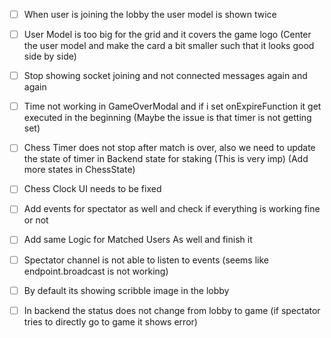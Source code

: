 - [ ] When user is joining the lobby the user model is shown twice
- [ ] User Model is too big for the grid and it covers the game logo (Center the user model and make the card a bit smaller such that it looks good side by side)

- [ ] Stop showing socket joining and not connected messages again and again

- [ ] Time not working in GameOverModal and if i set onExpireFunction it get executed in the beginning (Maybe the issue is that timer is not getting set)

- [ ] Chess Timer does not stop after match is over, also we need to update the state of timer in Backend state for staking (This is very imp) (Add more states in ChessState)
- [ ] Chess Clock UI needs to be fixed
- [ ] Add events for spectator as well and check if everything is working fine or not


- [ ] Add same Logic for Matched Users As well and finish it


- [ ] Spectator channel is not able to listen to events (seems like endpoint.broadcast is not working)
- [ ] By default its showing scribble image in the lobby
- [ ] In backend the status does not change from lobby to game (if spectator tries to directly go to game it shows error)